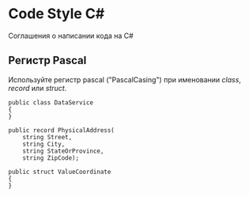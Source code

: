 # Code Style C#
Соглашения о написании кода на C#

## Регистр Pascal
Используйте регистр pascal ("PascalCasing") при именовании *class*, *record* или *struct*.
```
public class DataService 
{
}
```
```
public record PhysicalAddress(
    string Street,
    string City,
    string StateOrProvince,
    string ZipCode);
```
```
public struct ValueCoordinate
{
}
```
